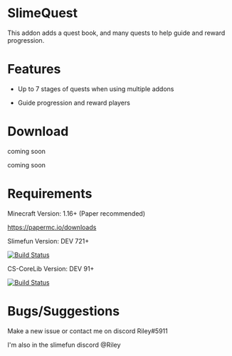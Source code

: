 # SlimeQuest
This addon adds a quest book, and many quests to help guide and reward progression.

# Features

- Up to 7 stages of quests when using multiple addons

- Guide progression and reward players 

# Download
coming soon

coming soon

# Requirements
Minecraft Version: 1.16+ (Paper recommended)

https://papermc.io/downloads

Slimefun Version: DEV 721+

[![Build Status](https://thebusybiscuit.github.io/builds/TheBusyBiscuit/Slimefun4/master/badge.svg)](https://thebusybiscuit.github.io/builds/TheBusyBiscuit/Slimefun4/master/)

CS-CoreLib Version: DEV 91+

[![Build Status](https://thebusybiscuit.github.io/builds/TheBusyBiscuit/CS-CoreLib/master/badge.svg)](https://thebusybiscuit.github.io/builds/TheBusyBiscuit/CS-CoreLib/master/)

# Bugs/Suggestions
Make a new issue or contact me on discord Riley#5911 

I'm also in the slimefun discord @Riley